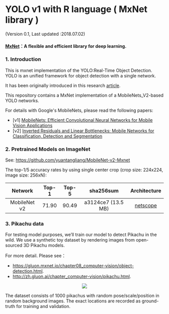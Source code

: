 # YOLO v1 with R language ( MxNet library )
(Version 0.1, Last updated :2018.07.02)

#### [MxNet](https://mxnet.apache.org/)：A flexible and efficient library for deep learning.



### 1. Introduction

This is mxnet implementation of the YOLO:Real-Time Object Detection.
YOLO is an unified framework for object detection with a single network. 

It has been originally introduced in this research [article](https://pjreddie.com/media/files/papers/yolo.pdf).

This repository contains a MxNet implementation of a MobileNets_V2-based YOLO networks.

For details with Google's MobileNets, please read the following papers:
- [v1] [MobileNets: Efficient Convolutional Neural Networks for Mobile Vision Applications](https://arxiv.org/abs/1704.04861)
- [v2] [Inverted Residuals and Linear Bottlenecks: Mobile Networks for Classification, Detection and Segmentation](https://arxiv.org/abs/1801.04381)

### 2. Pretrained Models on ImageNet

See: https://github.com/yuantangliang/MobileNet-v2-Mxnet

The top-1/5 accuracy rates by using single center crop (crop size: 224x224, image size: 256xN):

Network|Top-1|Top-5|sha256sum|Architecture
:---:|:---:|:---:|:---:|:---:
MobileNet v2| 71.90| 90.49| a3124ce7 (13.5 MB)| [netscope](http://ethereon.github.io/netscope/#/gist/d01b5b8783b4582a42fe07bd46243986)

### 3. Pikachu data

For testing model purposes, we’ll train our model to detect Pikachu in the wild. We use a synthetic toy dataset by rendering images from open-sourced 3D Pikachu models. 

For more detail. Please see：
-  https://gluon.mxnet.io/chapter08_computer-vision/object-detection.html.
-  http://zh.gluon.ai/chapter_computer-vision/pikachu.html.

<p align="center">
  <img src="https://user-images.githubusercontent.com/3307514/29479494-5dc28a02-8427-11e7-91d0-2849b88c17cd.png">
</p>

The dataset consists of 1000 pikachus with random pose/scale/position in random background images. The exact locations are recorded as ground-truth for training and validation.



